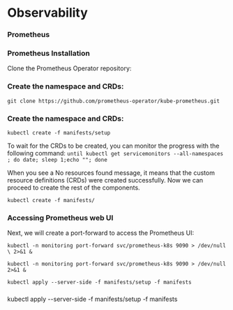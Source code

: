 # Observability

### Prometheus
### Prometheus Installation

Clone the Prometheus Operator repository:


### Create the namespace and CRDs:

`git clone https://github.com/prometheus-operator/kube-prometheus.git`

### Create the namespace and CRDs:
`kubectl create -f manifests/setup`

To wait for the CRDs to be created, you can monitor the progress with the
following command:
`until kubectl get servicemonitors --all-namespaces ; do date; sleep 1;echo ""; done`


When you see a No resources found message, it means that the custom
resource definitions (CRDs) were created successfully. Now we can
proceed to create the rest of the components.

`kubectl create -f manifests/`

### Accessing Prometheus web UI

Next, we will create a port-forward to access the Prometheus UI:

`kubectl -n monitoring port-forward svc/prometheus-k8s 9090 > /dev/null \
2>&1 &`

`kubectl -n monitoring port-forward svc/prometheus-k8s 9090 > /dev/null 2>&1 &`

`kubectl apply --server-side -f manifests/setup -f manifests`


### 
kubectl apply --server-side -f manifests/setup -f manifests
